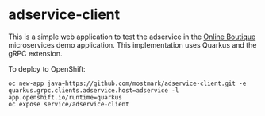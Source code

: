 # adservice-client

This is a simple web application to test the adservice in the [Online Boutique](https://github.com/GoogleCloudPlatform/microservices-demo) microservices demo application.
This implementation uses Quarkus and the gRPC extension.

To deploy to OpenShift:

```
oc new-app java~https://github.com/mostmark/adservice-client.git -e quarkus.grpc.clients.adservice.host=adservice -l app.openshift.io/runtime=quarkus
oc expose service/adservice-client

```
